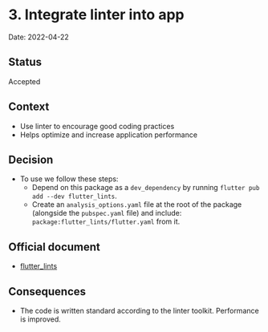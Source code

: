 # 3. Integrate linter into app

Date: 2022-04-22

## Status

Accepted

## Context

- Use linter to encourage good coding practices
- Helps optimize and increase application performance

## Decision

- To use we follow these steps:
    + Depend on this package as a `dev_dependency` by running `flutter pub add --dev flutter_lints`.
    + Create an `analysis_options.yaml` file at the root of the package (alongside the `pubspec.yaml` file) and include: `package:flutter_lints/flutter.yaml` from it.

## Official document

- [flutter_lints](https://pub.dev/packages/flutter_lints)

## Consequences

- The code is written standard according to the linter toolkit. Performance is improved.
